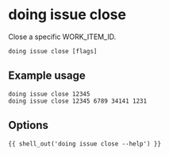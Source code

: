 # doing issue close

Close a specific WORK_ITEM_ID.

```shell
doing issue close [flags]
```

## Example usage

```shell
doing issue close 12345
doing issue close 12345 6789 34141 1231
```

## Options

```nohighlight
{{ shell_out('doing issue close --help') }}
```
